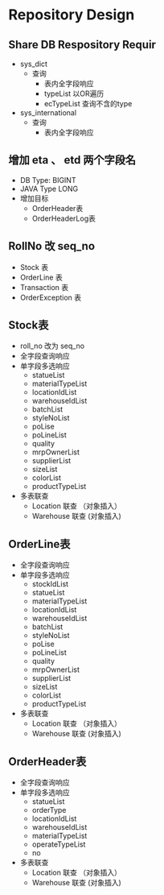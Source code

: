 # Repository Design
## Share DB Respository Requir
* sys_dict
    * 查询
        * 表内全字段响应
        * typeList 以OR遍历
        * ecTypeList 查询不含的type
* sys_international
    * 查询
        * 表内全字段响应
        
## 增加 eta 、 etd 两个字段名
* DB Type: BIGINT
* JAVA Type LONG
* 增加目标
    * OrderHeader表
    * OrderHeaderLog表

## RollNo 改 seq_no
* Stock 表
* OrderLine 表
* Transaction 表
* OrderException 表

## Stock表
* roll_no 改为 seq_no
* 全字段查询响应
* 单字段多选响应
    * statueList
    * materialTypeList
    * locationIdList
    * warehouseIdList
    * batchList
    * styleNoList
    * poLise
    * poLineList
    * quality
    * mrpOwnerList
    * supplierList
    * sizeList
    * colorList
    * productTypeList
* 多表联查
    * Location 联查 （对象插入）
    * Warehouse 联查 (对象插入)
## OrderLine表
* 全字段查询响应
* 单字段多选响应
    * stockIdList
    * statueList
    * materialTypeList
    * locationIdList
    * warehouseIdList
    * batchList
    * styleNoList
    * poLise
    * poLineList
    * quality
    * mrpOwnerList
    * supplierList
    * sizeList
    * colorList
    * productTypeList
* 多表联查
    * Location 联查 （对象插入）
    * Warehouse 联查 (对象插入)
## OrderHeader表
* 全字段查询响应
* 单字段多选响应
    * statueList
    * orderType
    * locationIdList
    * warehouseIdList
    * materialTypeList
    * operateTypeList
    * no
* 多表联查
    * Location 联查 （对象插入）
    * Warehouse 联查 (对象插入)
